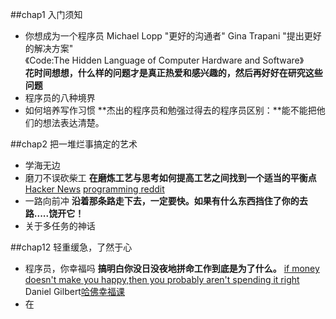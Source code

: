 

##chap1 入门须知
+ 你想成为一个程序员
     Michael Lopp "更好的沟通者" 
     Gina Trapani "提出更好的解决方案"  
    《Code:The Hidden Language of Computer Hardware and Software》  
**花时间想想，什么样的问题才是真正热爱和感兴趣的，然后再好好在研究这些问题**
+ 程序员的八种境界
+ 如何培养写作习惯
**杰出的程序员和勉强过得去的程序员区别：**能不能把他们的想法表达清楚。

##chap2 把一堆烂事搞定的艺术
+ 学海无边
+ 磨刀不误砍柴工
**在磨炼工艺与思考如何提高工艺之间找到一个适当的平衡点**
[Hacker News](http://news.ycombinator.com)
[programming reddit](http://www.reddit.com/r/programming)
+ 一路向前冲
**沿着那条路走下去，一定要快。如果有什么东西挡住了你的去路.....饶开它！**
+ 关于多任务的神话


##chap12 轻重缓急，了然于心
+ 程序员，你幸福吗
**搞明白你没日没夜地拼命工作到底是为了什么。**
[if money doesn't make you happy,then you probably aren't spending it right](http://www.sciencedirect.com/science/article/pii/S1057740811000209)
Daniel Gilbert[哈佛幸福课]()
+ 在



